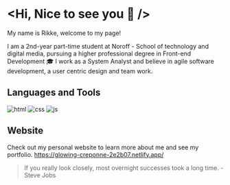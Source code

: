 # <Hi, Nice to see you 👋 />

My name is Rikke, welcome to my page!

I am a 2nd-year part-time student at Noroff - School of technology and digital media, pursuing a higher professional degree in Front-end Development :mortar_board: I work as a System Analyst and believe in agile software development, a user centric design and team work.

## Languages and Tools

![html](https://user-images.githubusercontent.com/85433495/224490067-8536bbd0-8a36-418c-9c9e-42a2126a09a6.png) ![css](https://user-images.githubusercontent.com/85433495/224490011-ed542f82-df96-49e7-b2e8-ded9f004996c.png) ![js](https://user-images.githubusercontent.com/85433495/224490069-8940b4be-6dba-483d-ab5d-99cfbe09b429.png)

## Website

Check out my personal website to learn more about me and see my portfolio.
https://glowing-creponne-2e2b07.netlify.app/

> If you really look closely, most overnight successes took a long time. - Steve Jobs

